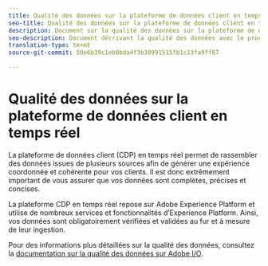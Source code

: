 ```yaml
---
title: Qualité des données sur la plateforme de données client en temps réel
seo-title: Qualité des données sur la plateforme de données client en temps réel d’Adobe
description: Document sur la qualité des données sur la plateforme de données client en temps réel
seo-description: Document décrivant la qualité des données avec le processus d’ingestion de lots et de données sur la plateforme de données client en temps réel d’Adobe
translation-type: tm+mt
source-git-commit: 50e6b39c1eb0bda4f3b30991515fb1c13fa9ff87

---
```



# Qualité des données sur la plateforme de données client en temps réel

La plateforme de données client (CDP) en temps réel permet de rassembler des données issues de plusieurs sources afin de générer une expérience coordonnée et cohérente pour vos clients. Il est donc extrêmement important de vous assurer que vos données sont complètes, précises et concises.

La plateforme CDP en temps réel repose sur Adobe Experience Platform et utilise de nombreux services et fonctionnalités d’Experience Platform. Ainsi, vos données sont obligatoirement vérifiées et validées au fur et à mesure de leur ingestion.

Pour des informations plus détaillées sur la qualité des données, consultez la [documentation sur la qualité des données sur Adobe I/O](../../ingestion/quality/overview.md).